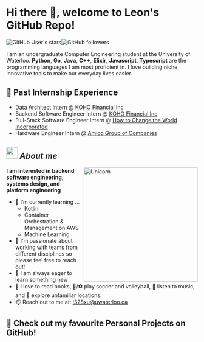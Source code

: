 # Hi there 👋, welcome to Leon's GitHub Repo! 
<img alt="GitHub User's stars" src="https://img.shields.io/github/stars/LeonXu03"><img alt="GitHub followers" src="https://img.shields.io/github/followers/LeonXu03">

I am an undergraduate Computer Engineering student at the University of Waterloo. **Python**, **Go**, **Java**, **C++**, **Elixir**, **Javascript**, **Typescript** are the programming languages I am most proficient in. I love building niche, innovative tools to make our everyday lives easier. 

## **💪 Past Internship Experience**
- Data Architect Intern @ [KOHO Financial Inc](https://www.linkedin.com/company/koho/posts/?feedView=all)
- Backend Software Engineer Intern @ [KOHO Financial Inc](https://www.linkedin.com/company/koho/posts/?feedView=all)
- Full-Stack Software Engineer Intern @ [How to Change the World Incorporated](https://www.linkedin.com/company/howtochangetheworld/posts/?feedView=all)
- Hardware Engineer Intern @ [Amico Group of Companies](https://www.linkedin.com/company/amico-corporation/)

## <img src="https://media.giphy.com/media/ObNTw8Uzwy6KQ/giphy.gif" width="30px">&nbsp;***About me***

<img align="right" width=300px alt="Unicorn" src="https://c.tenor.com/GN73MKBawZYAAAAi/busy-cute.gif" />

 **I am interested in backend software engineering, systems design, and platform engineering**
- 🌱 I’m currently learning ...
  - Kotlin
  - Container Orchestration & Management on AWS
  - Machine Learning
- 👯 I'm passionate about working with teams from different disciplines so please feel free to reach out!
- 🧠 I am always eager to learn something new
- 📖 I love to read books, 🏐/⚽ play soccer and volleyball, 🎵 listen to music, and 🌴 explore unfamiliar locations.
- 📫 Reach out to me at: <a href="l328xu@uwaterloo.ca">l328xu@uwaterloo.ca</a>

## **👀 Check out my favourite Personal Projects on GitHub!**

